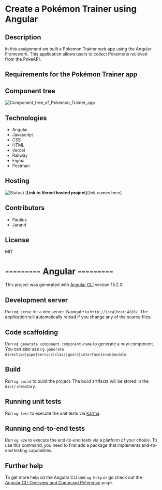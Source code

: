 # Create a Pokémon Trainer using Angular
## Description
In this assignment we built a Pokemon Trainer web app using the Angular Framework. This application allows users to collect Pokemons recieved from the PokeAPI.

## Requirements for the Pokémon Trainer app


## Component tree
![Component_tree_of_Pokemon_Trainer_app](/uploads/29365805bd8756e15a1e2ab437ca53e3/Component_tree_of_Pokemon_Trainer_app.png)

## Technologies
* Angular
* Javascript
* CSS
* HTML
* Vercel
* Railway
* Figma
* Postman

## Hosting
![Status](https://therealsujitk-vercel-badge.vercel.app/?app=(filename)))
[**Link to Vercel hosted project**](link comes here)

## Contributors
* Paulius
* Jarand

## License
MIT


# --------- Angular ---------


This project was generated with [Angular CLI](https://github.com/angular/angular-cli) version 15.2.0.

## Development server

Run `ng serve` for a dev server. Navigate to `http://localhost:4200/`. The application will automatically reload if you change any of the source files.

## Code scaffolding

Run `ng generate component component-name` to generate a new component. You can also use `ng generate directive|pipe|service|class|guard|interface|enum|module`.

## Build

Run `ng build` to build the project. The build artifacts will be stored in the `dist/` directory.

## Running unit tests

Run `ng test` to execute the unit tests via [Karma](https://karma-runner.github.io).

## Running end-to-end tests

Run `ng e2e` to execute the end-to-end tests via a platform of your choice. To use this command, you need to first add a package that implements end-to-end testing capabilities.

## Further help

To get more help on the Angular CLI use `ng help` or go check out the [Angular CLI Overview and Command Reference](https://angular.io/cli) page.
